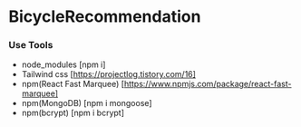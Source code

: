 # BicycleRecommendation

### Use Tools

- node_modules [npm i]
- Tailwind css [https://projectlog.tistory.com/16]
- npm(React Fast Marquee) [https://www.npmjs.com/package/react-fast-marquee]
- npm(MongoDB) [npm i mongoose]
- npm(bcrypt) [npm i bcrypt]
